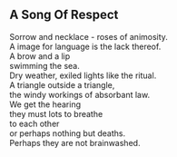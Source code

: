 A Song Of Respect
-----------------
Sorrow and necklace - roses of animosity.  
A image for language is the lack thereof.  
A brow and a lip  
swimming the sea.  
Dry weather, exiled lights like the ritual.  
A triangle outside a triangle,  
the windy workings of absorbant law.  
We get the hearing  
they must lots to breathe  
to each other  
or perhaps nothing but deaths.  
Perhaps they are not brainwashed.  
